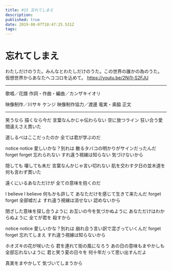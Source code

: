```yaml
---
title: #15 忘れてしまえ
description: 
published: true
date: 2019-08-07T10:47:25.531Z
tags: 
---
```


# 忘れてしまえ

わたしだけのうた。みんなとわたしだけのうた。この世界の誰かの為のうた。
仮想世界からあなたへココロを込めて。
https://youtu.be/2Nj1l-S2FJU
***
歌唱／花譜
作詞・作曲・編曲／カンザキイオリ

映像制作／川サキ ケンジ
映像制作協力／渡邊 竜実・奥脇 正文
***
笑うなら
描くなら今だ
言葉なんかじゃ伝わらない
空に放つライン
狂い合う愛
間違えさえ貫いた

道しるべはここだったのか
全ては君が学ぶのだ

notice notice 愛しいかな？別れは
散るタバコの明かりがサインだったんだ
forget forget 忘れられない
すれ違う視線は知らない
気づけないから


隠しても
壊しても未だ
言葉なんかじゃ言い切れない
肌を交わす夕日の並木道を
何も言わず貫いた

遠くにいるあなただけが
全ての意味を抱くのだ

I believe I believe 何もかも許して
あなただけを感じて生きて来たんだ
forget forget 全部嘘だよ
すれ違う視線は消せない
認めないから


閉ざした意味を探し合うように
お互いの今を気づかぬように
あなただけはわからぬように
全てが君を
殺すから

notice notice 愛しいかな？別れは
崩れ合う言い訳で混ざっていくんだ
forget forget 忘れてしまえ
すれ違う視線は知らないから

ホオズキの花が咲いたら
君を連れて街の風になろう
あの日の意味もまやかしも全部忘れないように
君と笑う夏の日々を
何十年だって思い出すんだよ

真実をまやかして
気づいてしまうから
